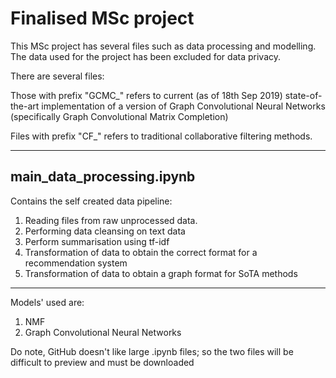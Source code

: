 # Finalised MSc project

This MSc project has several files such as data processing and modelling. The data used for the project has been excluded for data privacy.

There are several files:

Those with prefix "GCMC_" refers to current (as of 18th Sep 2019) state-of-the-art implementation of a version of Graph Convolutional Neural Networks (specifically Graph Convolutional Matrix Completion)

Files with prefix "CF_" refers to traditional collaborative filtering methods.

--------------------------
main_data_processing.ipynb
--------------------------

Contains the self created data pipeline:

1) Reading files from raw unprocessed data.
2) Performing data cleansing on text data
3) Perform summarisation using tf-idf
4) Transformation of data to obtain the correct format for a recommendation system
5) Transformation of data to obtain a graph format for SoTA methods

--------------------------

Models' used are:

1) NMF
2) Graph Convolutional Neural Networks

Do note, GitHub doesn't like large .ipynb files; so the two files will be difficult to preview and must be downloaded
